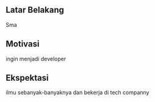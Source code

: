 [//]: # (Ceritakan sedikit tentang latar belakangmu seperti pendidikan terakhir atau pekerjaan sebelumnya)
## Latar Belakang
Sma

[//]: # (Motivasi apa yang mendorongmu untuk ikut program coding bootcamp di Hacktiv8?)
## Motivasi
ingin menjadi developer

[//]: # (Beri tahu kami, apa yang ingin kamu dapatkan di Hacktiv8 dan apa yang ingin kamu capai setelah lulus dari sini?)
## Ekspektasi
ilmu sebanyak-banyaknya dan bekerja di tech companny

[//]: # (Apakah ada hal lain yang ingin disampaikan? Bila ada, kamu bebas untuk menuliskannya)
